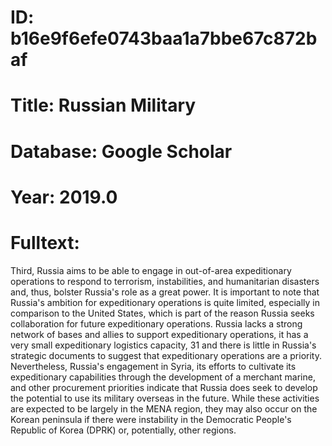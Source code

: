 # ID: b16e9f6efe0743baa1a7bbe67c872baf
# Title: Russian Military
# Database: Google Scholar
# Year: 2019.0
# Fulltext:
Third, Russia aims to be able to engage in out-of-area expeditionary operations to respond to terrorism, instabilities, and humanitarian disasters and, thus, bolster Russia's role as a great power.
It is important to note that Russia's ambition for expeditionary operations is quite limited, especially in comparison to the United States, which is part of the reason Russia seeks collaboration for future expeditionary operations.
Russia lacks a strong network of bases and allies to support expeditionary operations, it has a very small expeditionary logistics capacity, 31 and there is little in Russia's strategic documents to suggest that expeditionary operations are a priority.
Nevertheless, Russia's engagement in Syria, its efforts to cultivate its expeditionary capabilities through the development of a merchant marine, and other procurement priorities indicate that Russia does seek to develop the potential to use its military overseas in the future.
While these activities are expected to be largely in the MENA region, they may also occur on the Korean peninsula if there were instability in the Democratic People's Republic of Korea (DPRK) or, potentially, other regions.